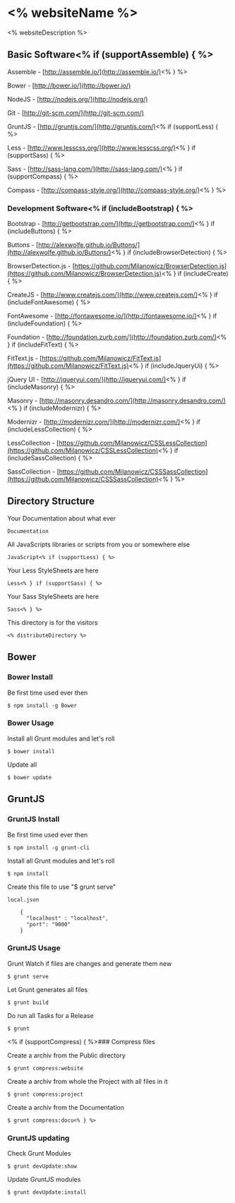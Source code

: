 # <% websiteName %>

<% websiteDescription %>


## Basic Software<% if (supportAssemble) { %>

Assemble - [http://assemble.io/](http://assemble.io/)<% } %>

Bower - [http://bower.io/](http://bower.io/)

NodeJS - [http://nodejs.org/](http://nodejs.org/)

Git - [http://git-scm.com/](http://git-scm.com/)

GruntJS - [http://gruntjs.com/](http://gruntjs.com/)<% if (supportLess) { %>

Less - [http://www.lesscss.org/](http://www.lesscss.org/)<% } if (supportSass) { %>

Sass - [http://sass-lang.com/](http://sass-lang.com/)<% } if (supportCompass) { %>

Compass - [http://compass-style.org/](http://compass-style.org/)<% } %>


### Development Software<% if (includeBootstrap) { %>

Bootstrap - [http://getbootstrap.com/](http://getbootstrap.com/)<% } if (includeButtons) { %>

Buttons - [http://alexwolfe.github.io/Buttons/](http://alexwolfe.github.io/Buttons/)<% } if (includeBrowserDetection) { %>

BrowserDetection.js - [https://github.com/Milanowicz/BrowserDetection.js](https://github.com/Milanowicz/BrowserDetection.js)<% } if (includeCreate) { %>

CreateJS - [http://www.createjs.com/](http://www.createjs.com/)<% } if (includeFontAwesome) { %>

FontAwesome - [http://fontawesome.io/](http://fontawesome.io/)<% } if (includeFoundation) { %>

Foundation - [http://foundation.zurb.com/](http://foundation.zurb.com/)<% } if (includeFitText) { %>

FitText.js - [https://github.com/Milanowicz/FitText.js](https://github.com/Milanowicz/FitText.js)<% } if (includeJqueryUi) { %>

jQuery UI - [http://jqueryui.com/](http://jqueryui.com/)<% } if (includeMasonry) { %>

Masonry - [http://masonry.desandro.com/](http://masonry.desandro.com/)<% } if (includeModernizr) { %>

Modernizr - [http://modernizr.com/](http://modernizr.com/)<% } if (includeLessCollection) { %>

LessCollection - [https://github.com/Milanowicz/CSSLessCollection](https://github.com/Milanowicz/CSSLessCollection)<% } if (includeSassCollection) { %>

SassCollection - [https://github.com/Milanowicz/CSSSassCollection](https://github.com/Milanowicz/CSSSassCollection)<% } %>


## Directory Structure

Your Documentation about what ever

    Documentation

All JavaScripts libraries or scripts from you or somewhere else

    JavaScript<% if (supportLess) { %>

Your Less StyleSheets are here

    Less<% } if (supportSass) { %>

Your Sass StyleSheets are here

    Sass<% } %>

This directory is for the visitors

    <% distributeDirectory %>


## Bower


### Bower Install

Be first time used ever then

    $ npm install -g Bower


### Bower Usage

Install all Grunt modules and let's roll

    $ bower install

Update all

    $ bower update


## GruntJS


### GruntJS Install

Be first time used ever then

    $ npm install -g grunt-cli

Install all Grunt modules and let's roll

    $ npm install


Create this file to use "$ grunt serve"

    local.json

        {
          "localhost" : "localhost",
          "port": "9000"
        }


### GruntJS Usage

Grunt Watch if files are changes and generate them new

    $ grunt serve

Let Grunt generates all files

    $ grunt build

Do run all Tasks for a Release

    $ grunt


<% if (supportCompress) { %>### Compress files

Create a archiv from the Public directory

    $ grunt compress:website

Create a archiv from whole the Project with all files in it

    $ grunt compress:project

Create a archiv from the Documentation

    $ grunt compress:docu<% } %>


### GruntJS updating

Check Grunt Modules

    $ grunt devUpdate:show

Update GruntJS modules

    $ grunt devUpdate:install

